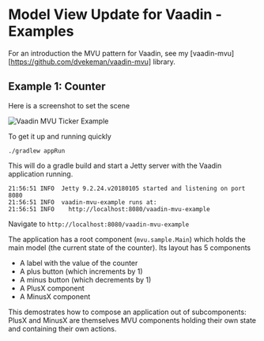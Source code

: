 # Model View Update for Vaadin - Examples

For an introduction the MVU pattern for Vaadin, see my [vaadin-mvu][https://github.com/dvekeman/vaadin-mvu] library.

## Example 1: Counter

Here is a screenshot to set the scene

![Vaadin MVU Ticker Example](https://raw.githubusercontent.com/dvekeman/vaadin-mvu-example/master/doc/img/vaadin-mvu-example1.png)

To get it up and running quickly

```
./gradlew appRun
```

This will do a gradle build and start a Jetty server with the Vaadin application running.

```
21:56:51 INFO  Jetty 9.2.24.v20180105 started and listening on port 8080
21:56:51 INFO  vaadin-mvu-example runs at:
21:56:51 INFO    http://localhost:8080/vaadin-mvu-example
```

Navigate to `http://localhost:8080/vaadin-mvu-example`

The application has a root component (`mvu.sample.Main`) which holds the main model (the current state of the counter).
Its layout has 5 components

- A label with the value of the counter
- A plus button (which increments by 1)
- A minus button (which decrements by 1)
- A PlusX component
- A MinusX component

This demostrates how to compose an application out of subcomponents: PlusX and MinusX are themselves MVU components holding their own state and containing their own actions.